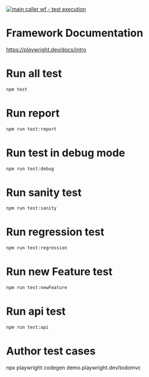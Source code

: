 [![main caller wf - test execution](https://github.com/777abhi/playwright-typescript-basics/actions/workflows/caller.yml/badge.svg)](https://github.com/777abhi/playwright-typescript-basics/actions/workflows/caller.yml)

# Framework Documentation 
https://playwright.dev/docs/intro

# Run all test
```bash
npm test
```

# Run report
```bash
npm run test:report
```

# Run test in debug mode
```bash
npm run test:debug
```

# Run sanity test
```bash
npm run test:sanity
```

# Run regression test
```bash
npm run test:regression
```

# Run new Feature test
```bash
npm run test:newFeature
```

# Run api test
```bash
npm run test:api
```

# Author test cases 
npx playwright codegen demo.playwright.dev/todomvc
